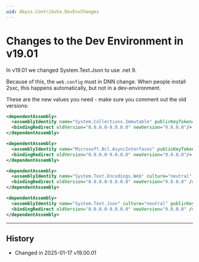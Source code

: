 ```yaml
---
uid: Abyss.Contribute.DevEnvChanges
---
```


# Changes to the Dev Environment in v19.01

In v19.01 we changed System.Text.Json to use .net 9.

Because of this, the `web.config` must in DNN change.
When people install 2sxc, this happens automatically, but not in a dev-environment.

These are the new values you need - make sure you comment out the old versions:

```xml
<dependentAssembly>
  <assemblyIdentity name="System.Collections.Immutable" publicKeyToken="B03F5F7F11D50A3A" culture="neutral"/>
  <bindingRedirect oldVersion="0.0.0.0-9.0.0.0" newVersion="9.0.0.0"/>
</dependentAssembly>

<dependentAssembly>
  <assemblyIdentity name="Microsoft.Bcl.AsyncInterfaces" publicKeyToken="CC7B13FFCD2DDD51" culture="neutral"/>
  <bindingRedirect oldVersion="0.0.0.0-9.0.0.0" newVersion="9.0.0.0"/>
</dependentAssembly>

<dependentAssembly>
  <assemblyIdentity name="System.Text.Encodings.Web" culture="neutral" publicKeyToken="cc7b13ffcd2ddd51" />
  <bindingRedirect oldVersion="0.0.0.0-9.0.0.0" newVersion="9.0.0.0" />
</dependentAssembly>

<dependentAssembly>
  <assemblyIdentity name="System.Text.Json" culture="neutral" publicKeyToken="cc7b13ffcd2ddd51" />
  <bindingRedirect oldVersion="0.0.0.0-9.0.0.0" newVersion="9.0.0.0" />
</dependentAssembly>
```

---

## History

* Changed in 2025-01-17 v19.00.01
